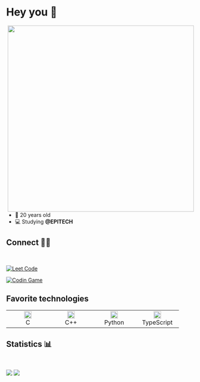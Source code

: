 # Hey you 👋

<img align='right' src="https://media.giphy.com/media/l2Je43PzMqrAzNNm0/giphy.gif" width="500" />

- 📆 20 years old
- 💻 Studying **@EPITECH**

## Connect 🧑‍💼

<br>

[![Leet Code][l1]][0]

[![Codin Game][l2]][1]

## Favorite technologies
<table>
  <tr>
    <td align="center" width="100px">
      <a href="https://github.com/tuvtran/project-based-learning#cc"><img height="20" src="https://cdn.jsdelivr.net/npm/programming-languages-logos/src/c/c.png"></a>
      <br>C
    </td>
    <td align="center" width="100px">
      <a href="https://github.com/tuvtran/project-based-learning#cc"><img height="20" src="https://cdn.jsdelivr.net/npm/programming-languages-logos/src/cpp/cpp.png"></a>
      <br>C++
    </td>
    <td align="center" width="100px">
      <a href="https://www.python.org/"><img height="20" src="https://cdn.jsdelivr.net/npm/programming-languages-logos/src/python/python.png"></a>
      <br>Python
    </td>
     <td align="center" width="100px">
      <a href="https://www.typescriptlang.org/docs/"><img height="20" src="https://cdn.jsdelivr.net/npm/programming-languages-logos@0.0.3/src/typescript/typescript.svg"></a>
      <br>TypeScript
    </td>
  </tr>
</table>

## Statistics 📊

<br>

![][b1]
![][b2]


[0]: https://leetcode.com/0cCurtis/
[1]: https://www.codingame.com/profile/21684e2a084c8260a760b25b1554ef8f3357934


[b1]: https://img.shields.io/github/followers/0xCurtis?style=flat-square
[b2]: https://komarev.com/ghpvc/?username=0xCurtis&style=flat-square

[l1]: https://img.shields.io/badge/LeetCode-ffffff?style=flat-square "Check my LeetCode"
[l2]: https://img.shields.io/badge/-Codingame-F2BB13?style=flat-square "Check my CodinGame"
